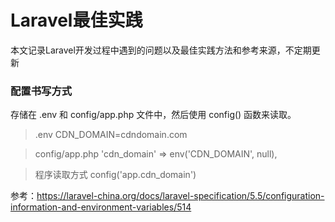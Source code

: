 # Laravel最佳实践

本文记录Laravel开发过程中遇到的问题以及最佳实践方法和参考来源，不定期更新

### 配置书写方式
存储在 .env 和 config/app.php 文件中，然后使用 config() 函数来读取。

> .env
> CDN_DOMAIN=cdndomain.com

> config/app.php
> 'cdn_domain' => env('CDN_DOMAIN', null),

> 程序读取方式
> config('app.cdn_domain')

参考：https://laravel-china.org/docs/laravel-specification/5.5/configuration-information-and-environment-variables/514

